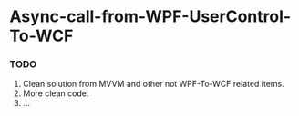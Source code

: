 # Async-call-from-WPF-UserControl-To-WCF

### TODO

   1. Clean solution from MVVM and other not WPF-To-WCF related items.
   2. More clean code.
   3. ...




